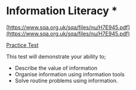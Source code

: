 # Information Literacy \*



[https://www.sqa.org.uk/sqa/files/nu/H7E945.pdf](https://www.sqa.org.uk/sqa/files/nu/H7E945.pdf)

[Practice Test](https://goo.gl/forms/QEF0ixH1xCShpkmA3)

This test will demonstrate your ability to;

* Describe the value of information
* Organise information using information tools
* Solve routine problems using information.

